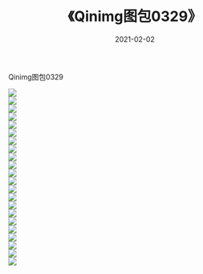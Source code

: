 ﻿---
layout: post
title:  《Qinimg图包0329》
date:   2021-02-02
img: http://imgx.orgx.ga/Qinimg图包/Qinimg图包0329/000.jpg
categories: [美女, 清纯, 唯美]
---

Qinimg图包0329

 ![](http://imgx.orgx.ga/Qinimg图包/Qinimg图包0329/001.jpg) <br>![](http://imgx.orgx.ga/Qinimg图包/Qinimg图包0329/002.jpg) <br>![](http://imgx.orgx.ga/Qinimg图包/Qinimg图包0329/003.jpg) <br>![](http://imgx.orgx.ga/Qinimg图包/Qinimg图包0329/004.jpg) <br>![](http://imgx.orgx.ga/Qinimg图包/Qinimg图包0329/005.jpg) <br>![](http://imgx.orgx.ga/Qinimg图包/Qinimg图包0329/006.jpg) <br>![](http://imgx.orgx.ga/Qinimg图包/Qinimg图包0329/007.jpg) <br>![](http://imgx.orgx.ga/Qinimg图包/Qinimg图包0329/008.jpg) <br>![](http://imgx.orgx.ga/Qinimg图包/Qinimg图包0329/009.jpg) <br>![](http://imgx.orgx.ga/Qinimg图包/Qinimg图包0329/010.jpg) <br>![](http://imgx.orgx.ga/Qinimg图包/Qinimg图包0329/011.jpg) <br>![](http://imgx.orgx.ga/Qinimg图包/Qinimg图包0329/012.jpg) <br>![](http://imgx.orgx.ga/Qinimg图包/Qinimg图包0329/013.jpg) <br>![](http://imgx.orgx.ga/Qinimg图包/Qinimg图包0329/014.jpg) <br>![](http://imgx.orgx.ga/Qinimg图包/Qinimg图包0329/015.jpg) <br>![](http://imgx.orgx.ga/Qinimg图包/Qinimg图包0329/016.jpg) <br>![](http://imgx.orgx.ga/Qinimg图包/Qinimg图包0329/017.jpg) <br>![](http://imgx.orgx.ga/Qinimg图包/Qinimg图包0329/018.jpg) <br>![](http://imgx.orgx.ga/Qinimg图包/Qinimg图包0329/019.jpg) <br>![](http://imgx.orgx.ga/Qinimg图包/Qinimg图包0329/020.jpg) <br>![](http://imgx.orgx.ga/Qinimg图包/Qinimg图包0329/021.jpg) <br>![](http://imgx.orgx.ga/Qinimg图包/Qinimg图包0329/022.jpg) <br>